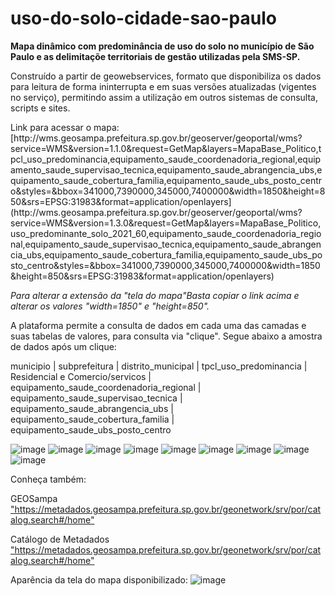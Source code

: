 # uso-do-solo-cidade-sao-paulo
<p><strong>Mapa dinâmico com predominância de uso do solo no município de São Paulo e as delimitaçõe territoriais de gestão utilizadas pela SMS-SP.</strong></p>

<p>Construído a partir de geowebservices, formato que disponibiliza os dados para leitura de forma ininterrupta e em suas versões atualizadas (vigentes no serviço), permitindo assim a utilização em outros sistemas de consulta, scripts e sites.</p>

<p>Link para acessar o mapa: [http://wms.geosampa.prefeitura.sp.gov.br/geoserver/geoportal/wms?service=WMS&version=1.1.0&request=GetMap&layers=MapaBase_Politico,tpcl_uso_predominancia,equipamento_saude_coordenadoria_regional,equipamento_saude_supervisao_tecnica,equipamento_saude_abrangencia_ubs,equipamento_saude_cobertura_familia,equipamento_saude_ubs_posto_centro&styles=&bbox=341000,7390000,345000,7400000&width=1850&height=850&srs=EPSG:31983&format=application/openlayers](http://wms.geosampa.prefeitura.sp.gov.br/geoserver/geoportal/wms?service=WMS&version=1.3.0&request=GetMap&layers=MapaBase_Politico,uso_predominante_solo_2021_60,equipamento_saude_coordenadoria_regional,equipamento_saude_supervisao_tecnica,equipamento_saude_abrangencia_ubs,equipamento_saude_cobertura_familia,equipamento_saude_ubs_posto_centro&styles=&bbox=341000,7390000,345000,7400000&width=1850&height=850&srs=EPSG:31983&format=application/openlayers)</p>

<p><em>Para alterar a extensão da "tela do mapa"Basta copiar o link acima e alterar os valores "width=1850" e "height=850". </p></em>

<p>A plataforma permite a consulta de dados em cada uma das camadas e suas tabelas de valores, para consulta via "clique". Segue abaixo a amostra de dados após um clique:</p>

municipio | subprefeitura | distrito_municipal | tpcl_uso_predominancia | Residencial e Comercio/servicos | equipamento_saude_coordenadoria_regional | equipamento_saude_supervisao_tecnica | equipamento_saude_abrangencia_ubs | equipamento_saude_cobertura_familia | equipamento_saude_ubs_posto_centro

![image](https://github.com/gisa-ceinfo-sms-sp/uso-do-solo-cidade-sao-paulo/assets/75272641/111ccfa6-eb7f-4d5a-b36e-6ab38e6db1f7)
![image](https://github.com/gisa-ceinfo-sms-sp/uso-do-solo-cidade-sao-paulo/assets/75272641/6ad00c3f-2dd2-435b-a13f-2c375a8ced48)
![image](https://github.com/gisa-ceinfo-sms-sp/uso-do-solo-cidade-sao-paulo/assets/75272641/bd53bcec-e5aa-46e5-b9ef-d6283b5e99f0)
![image](https://github.com/gisa-ceinfo-sms-sp/uso-do-solo-cidade-sao-paulo/assets/75272641/d6522e19-55ec-49b7-9ca6-8f8113e7f22e)
![image](https://github.com/gisa-ceinfo-sms-sp/uso-do-solo-cidade-sao-paulo/assets/75272641/11e380a2-6eef-4cda-a8f4-20fefdfe33be)
![image](https://github.com/gisa-ceinfo-sms-sp/uso-do-solo-cidade-sao-paulo/assets/75272641/8ab6bc50-0f5f-442b-9678-3efcf348a229)
![image](https://github.com/gisa-ceinfo-sms-sp/uso-do-solo-cidade-sao-paulo/assets/75272641/86f25530-47e9-417b-bc1a-621dd816391d)
![image](https://github.com/gisa-ceinfo-sms-sp/uso-do-solo-cidade-sao-paulo/assets/75272641/84622f85-7292-4b7b-abf0-4fc8b1701cab)
![image](https://github.com/gisa-ceinfo-sms-sp/uso-do-solo-cidade-sao-paulo/assets/75272641/b386e4e4-4c22-47ee-beb0-05b4650d8dc0)


<p>Conheça também: </p>
<p>GEOSampa <a href>"https://metadados.geosampa.prefeitura.sp.gov.br/geonetwork/srv/por/catalog.search#/home"</a> </p>
<p>Catálogo de Metadados <a href>"https://metadados.geosampa.prefeitura.sp.gov.br/geonetwork/srv/por/catalog.search#/home"</a> </p>

Aparência da tela do mapa disponibilizado:
![image](https://github.com/gisa-ceinfo-sms-sp/uso-do-solo-cidade-sao-paulo/assets/75272641/2702c008-0413-4392-8446-2b7f3494109a)

